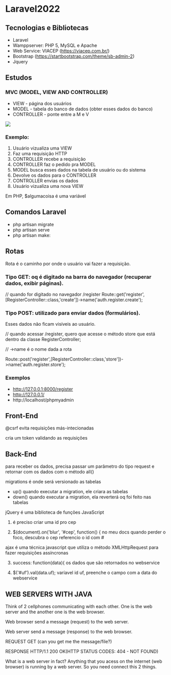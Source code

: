 # Laravel2022

## Tecnologias e Bibliotecas
* Laravel
* Wamppserver: PHP 5, MySQL e Apache
* Web Service: VIACEP (https://viacep.com.br/)
* Bootstrap (https://startbootstrap.com/theme/sb-admin-2)
* Jquery

## Estudos
### MVC (MODEL, VIEW AND CONTROLLER)
* VIEW - página dos usuários
* MODEL - tabela do banco de dados (obter esses dados do banco)
* CONTROLLER - ponte entre a M  e V

<img src="https://lh6.googleusercontent.com/v61X2Hbez9ZgiIhY20DyIzCtC_XXu3h9f1FjR4CpJqxeytyOSZndcJvcYrupP7mgfQoWYyzq2P9ykMJ9FyMOv2pzAV04rPSyNdNbEx23Q4KhThReuZW0RuyKPhFdmtcN-nvpS1xU">

### Exemplo:
1. Usuário vizualiza uma VIEW
2. Faz uma requisição HTTP
3. CONTROLLER recebe a requisição
4. CONTROLLER faz o pedido pra MODEL
5. MODEL busca esses dados na tabela de usuário ou do sistema
6. Devolve os dados para o CONTROLLER
7. CONTROLLER envias os dados
8. Usuário vizualiza uma nova VIEW

Em PHP, $algumacoisa é uma variável

## Comandos Laravel
* php artisan migrate
* php artisan serve
* php artisan make:

## Rotas
Rota é o caminho por onde o usuário vai fazer a requisição.

### Tipo GET: oq é digitado na barra do navegador (recuperar dados, exibir páginas).
// quando for digitado no navegador /register
Route::get('register',[RegisterController::class,'create'])->name('auth.register.create');

### Tipo POST: utilizado para enviar dados (formulários).
Esses dados não ficam visíveis ao usuário.

// quando acessar /register, quero que acesse o método store que está dentro da classe RegisterController;

// ->name é o nome dada a rota

Route::post('register',[RegisterController::class,'store'])->name('auth.register.store');

### Exemplos
* http://127.0.0.1:8000/register
* http://127.0.0.1/
* http://localhost/phpmyadmin

## Front-End
@csrf evita requisições más-intecionadas

cria um token validando as requisições

## Back-End
para receber os dados, precisa passar um parâmetro do tipo request e retornar com os dados com o método all()

migrations é onde será versionado as tabelas
* up() quando executar a migration, ele criara as tabelas
* down() quando executar a migration, ela reverterá oq foi feito nas tabelas

jQuery é uma biblioteca de funções JavaScript

1. é preciso criar uma id pro cep

2. $(document).on('blur', '#cep', function() {
no meu docs quando perder o foco, descubra o cep
referencio o id com #

ajax é uma técnica javascript que utiliza o método XMLHttpRequest para fazer requisições assíncronas

3. success: function(data){
os dados que são retornados no webservice

4. $('#uf').val(data.uf);
varíavel id uf, preenche o campo com a data do webservice

## WEB SERVERS WITH JAVA
Think of 2 cellphones communicating with each other. One is the web server and the another one is the web browser. 

Web browser send a message (request) to the web server.

Web server send a message (response) to the web browser.

REQUEST
GET (can you get me the message/file?)

RESPONSE
HTTP/1.1 200 OK(HTTP STATUS CODES: 404 - NOT FOUND)

What is a web server in fact?
Anything that you acess on the internet (web browser) is running by a web server. So you need connect this 2 things.
